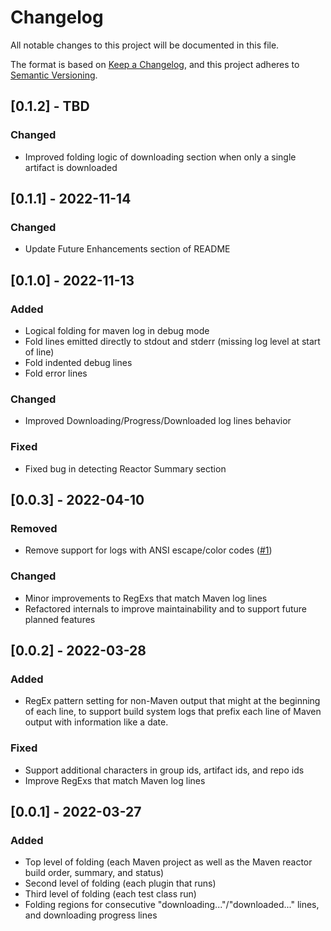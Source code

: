 # Changelog
All notable changes to this project will be documented in this file.

The format is based on [Keep a Changelog](https://keepachangelog.com/en/1.0.0/),
and this project adheres to [Semantic Versioning](https://semver.org/spec/v2.0.0.html).

## [0.1.2] - TBD
### Changed
- Improved folding logic of downloading section when only a single artifact is downloaded

## [0.1.1] - 2022-11-14
### Changed
- Update Future Enhancements section of README

## [0.1.0] - 2022-11-13
### Added
- Logical folding for maven log in debug mode
- Fold lines emitted directly to stdout and stderr (missing log level at start of line)
- Fold indented debug lines
- Fold error lines
### Changed
- Improved Downloading/Progress/Downloaded log lines behavior
### Fixed
- Fixed bug in detecting Reactor Summary section

## [0.0.3] - 2022-04-10
### Removed
- Remove support for logs with ANSI escape/color codes ([#1](https://github.com/baincd/vscode-maven-log-folding-and-colors/issues/1))
### Changed
- Minor improvements to RegExs that match Maven log lines
- Refactored internals to improve maintainability and to support future planned features

## [0.0.2] - 2022-03-28
### Added
- RegEx pattern setting for non-Maven output that might at the beginning of each line, to support build system logs that prefix each line of Maven output with information like a date.
### Fixed
- Support additional characters in group ids, artifact ids, and repo ids
- Improve RegExs that match Maven log lines

## [0.0.1] - 2022-03-27
### Added
- Top level of folding (each Maven project as well as the Maven reactor build order, summary, and status)
- Second level of folding (each plugin that runs)
- Third level of folding (each test class run)
- Folding regions for consecutive "downloading..."/"downloaded..." lines, and downloading progress lines
